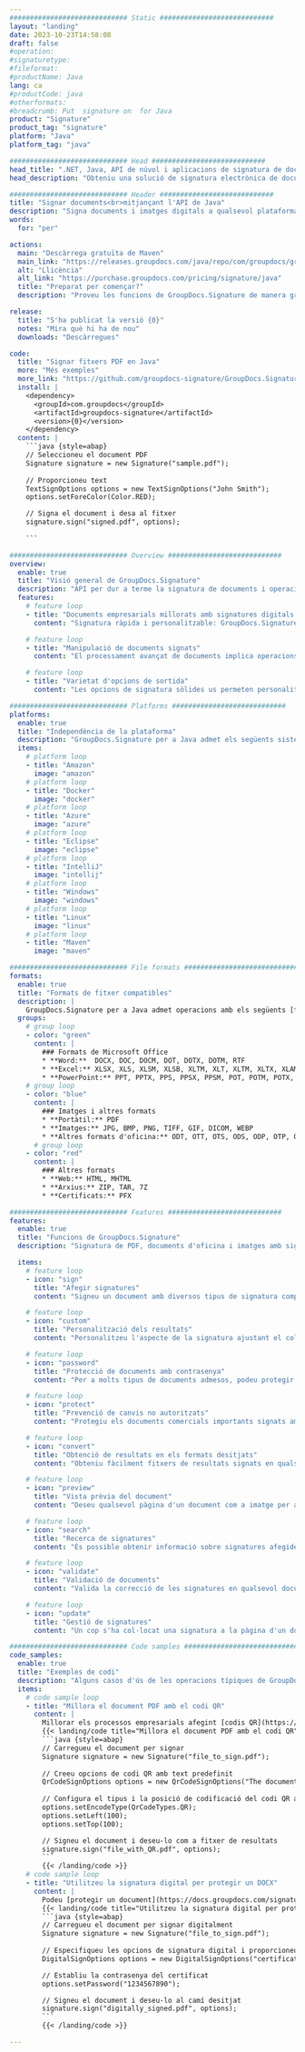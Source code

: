 ```yaml
---
############################# Static ############################
layout: "landing"
date: 2023-10-23T14:58:08
draft: false
#operation: 
#signaturetype: 
#fileformat: 
#productName: Java
lang: ca
#productCode: java
#otherformats: 
#breadcrumb: Put  signature on  for Java
product: "Signature"
product_tag: "signature"
platform: "Java"
platform_tag: "java"

############################# Head ############################
head_title: ".NET, Java, API de núvol i aplicacions de signatura de documents en línia"
head_description: "Obteniu una solució de signatura electrònica de documents tot en un per a aplicacions .NET, Java i basades en núvol. Signeu formats de document habituals en línia mitjançant la funció d'arrossegar i deixar anar"

############################# Header ############################
title: "Signar documents<br>mitjançant l'API de Java"
description: "Signa documents i imatges digitals a qualsevol plataforma utilitzant les nostres API flexibles i solucions basades en aplicacions per a programadors i usuaris finals."
words:
  for: "per"

actions:
  main: "Descàrrega gratuïta de Maven"
  main_link: "https://releases.groupdocs.com/java/repo/com/groupdocs/groupdocs-signature/"
  alt: "Llicència"
  alt_link: "https://purchase.groupdocs.com/pricing/signature/java"
  title: "Preparat per començar?"
  description: "Proveu les funcions de GroupDocs.Signature de manera gratuïta o sol·liciteu una llicència"

release:
  title: "S'ha publicat la versió {0}"
  notes: "Mira què hi ha de nou"
  downloads: "Descàrregues"

code:
  title: "Signar fitxers PDF en Java"
  more: "Més exemples"
  more_link: "https://github.com/groupdocs-signature/GroupDocs.Signature-for-Java"
  install: |
    <dependency>
      <groupId>com.groupdocs</groupId>
      <artifactId>groupdocs-signature</artifactId>
      <version>{0}</version>
    </dependency>
  content: |
    ```java {style=abap}  
    // Seleccioneu el document PDF
    Signature signature = new Signature("sample.pdf");
    
    // Proporcioneu text
    TextSignOptions options = new TextSignOptions("John Smith");
    options.setForeColor(Color.RED);

    // Signa el document i desa al fitxer
    signature.sign("signed.pdf", options);
    
    ```

############################# Overview ############################
overview:
  enable: true
  title: "Visió general de GroupDocs.Signature"
  description: "API per dur a terme la signatura de documents i operacions relacionades en aplicacions Java"
  features:
    # feature loop
    - title: "Documents empresarials millorats amb signatures digitals en Java"
      content: "Signatura ràpida i personalitzable: GroupDocs.Signature per a Java ofereix una àmplia gamma d'opcions de signatura digital per a PDF, imatges i documents d'Office. Podeu utilitzar text, codis de barres, codis QR, certificats digitals, imatges o metadades ocultes. El processament de documents és ràpid i eficient."

    # feature loop
    - title: "Manipulació de documents signats"
      content: "El processament avançat de documents implica operacions potents en documents signats mitjançant GroupDocs.Signature per a Java. Podeu cercar i validar signatures que s'han afegit als documents empresarials mitjançant diversos criteris útils. A més, podeu accedir a informació detallada sobre el document o obtenir imatges de vista prèvia de les seves pàgines."

    # feature loop
    - title: "Varietat d'opcions de sortida"
      content: "Les opcions de signatura sòlides us permeten personalitzar la sortida dels documents signats amb GroupDocs.Signature per a Java. Podeu col·locar amb precisió qualsevol signatura a qualsevol pàgina del document i configurar-ne l'aparença de diverses maneres. L'API de Java admet desar documents comercials signats en nombrosos formats compatibles i ofereix opcions per protegir-los amb contrasenyes."

############################# Platforms ############################
platforms:
  enable: true
  title: "Independència de la plataforma"
  description: "GroupDocs.Signature per a Java admet els següents sistemes operatius, marcs i gestors de paquets"
  items:
    # platform loop
    - title: "Amazon"
      image: "amazon"
    # platform loop
    - title: "Docker"
      image: "docker"
    # platform loop
    - title: "Azure"
      image: "azure"
    # platform loop
    - title: "Eclipse"
      image: "eclipse"
    # platform loop
    - title: "IntelliJ"
      image: "intellij"
    # platform loop
    - title: "Windows"
      image: "windows"
    # platform loop
    - title: "Linux"
      image: "linux"
    # platform loop
    - title: "Maven"
      image: "maven"

############################# File formats ############################
formats:
  enable: true
  title: "Formats de fitxer compatibles"
  description: |
    GroupDocs.Signature per a Java admet operacions amb els següents [formats de fitxer](https://docs.groupdocs.com/signature/java/supported-document-formats/).
  groups:
    # group loop
    - color: "green"
      content: |
        ### Formats de Microsoft Office
        * **Word:**  DOCX, DOC, DOCM, DOT, DOTX, DOTM, RTF
        * **Excel:** XLSX, XLS, XLSM, XLSB, XLTM, XLT, XLTM, XLTX, XLAM, SXC, SpreadsheetML
        * **PowerPoint:** PPT, PPTX, PPS, PPSX, PPSM, POT, POTM, POTX, PPTM
    # group loop
    - color: "blue"
      content: |
        ### Imatges i altres formats
        * **Portàtil:** PDF
        * **Imatges:** JPG, BMP, PNG, TIFF, GIF, DICOM, WEBP
        * **Altres formats d'oficina:** ODT, OTT, OTS, ODS, ODP, OTP, ODG
      # group loop
    - color: "red"
      content: |
        ### Altres formats
        * **Web:** HTML, MHTML
        * **Arxius:** ZIP, TAR, 7Z
        * **Certificats:** PFX

############################# Features ############################
features:
  enable: true
  title: "Funcions de GroupDocs.Signature"
  description: "Signatura de PDF, documents d'oficina i imatges amb signatures digitals"

  items:
    # feature loop
    - icon: "sign"
      title: "Afegir signatures"
      content: "Signeu un document amb diversos tipus de signatura compatibles col·locant una signatura digital precisament en qualsevol posició de qualsevol pàgina."

    # feature loop
    - icon: "custom"
      title: "Personalització dels resultats"
      content: "Personalitzeu l'aspecte de la signatura ajustant el color, el tipus de lletra, la vora, la rotació i altres funcions per aconseguir el resultat desitjat."

    # feature loop
    - icon: "password"
      title: "Protecció de documents amb contrasenya"
      content: "Per a molts tipus de documents admesos, podeu protegir el document signat amb una contrasenya."

    # feature loop
    - icon: "protect"
      title: "Prevenció de canvis no autoritzats"
      content: "Protegiu els documents comercials importants signats amb un certificat digital de modificacions no autoritzades."

    # feature loop
    - icon: "convert"
      title: "Obtenció de resultats en els formats desitjats"
      content: "Obteniu fàcilment fitxers de resultats signats en qualsevol format compatible. També podeu convertir documents de MS Word a PDF sense esforç."

    # feature loop
    - icon: "preview"
      title: "Vista prèvia del document"
      content: "Deseu qualsevol pàgina d'un document com a imatge per a un processament futur."

    # feature loop
    - icon: "search"
      title: "Recerca de signatures"
      content: "És possible obtenir informació sobre signatures afegides anteriorment en documents específics."

    # feature loop
    - icon: "validate"
      title: "Validació de documents"
      content: "Valida la correcció de les signatures en qualsevol document signat."

    # feature loop
    - icon: "update"
      title: "Gestió de signatures"
      content: "Un cop s'ha col·locat una signatura a la pàgina d'un document, es pot esborrar, moure o actualitzar segons sigui necessari."

############################# Code samples ############################
code_samples:
  enable: true
  title: "Exemples de codi"
  description: "Alguns casos d'ús de les operacions típiques de GroupDocs.Signature per a Java"
  items:
    # code sample loop
    - title: "Millora el document PDF amb el codi QR"
      content: |
        Millorar els processos empresarials afegint [codis QR](https://docs.groupdocs.com/signature/java/esign-document-with-qr-code-signature/) a pàgines específiques de documents PDF pot ser valuós. Hi ha un exemple de com afegir un codi QR amb GroupDocs.Signature per a Java.
        {{< landing/code title="Millora el document PDF amb el codi QR">}}
        ```java {style=abap}
        // Carregueu el document per signar
        Signature signature = new Signature("file_to_sign.pdf");
        
        // Creeu opcions de codi QR amb text predefinit
        QrCodeSignOptions options = new QrCodeSignOptions("The document is approved by John Smith");
        
        // Configura el tipus i la posició de codificació del codi QR a la pàgina
        options.setEncodeType(QrCodeTypes.QR);
        options.setLeft(100);
        options.setTop(100);

        // Signeu el document i deseu-lo com a fitxer de resultats
        signature.sign("file_with_QR.pdf", options);
        ```
        {{< /landing/code >}}
    # code sample loop
    - title: "Utilitzeu la signatura digital per protegir un DOCX"
      content: |
        Podeu [protegir un document](https://docs.groupdocs.com/signature/java/esign-document-with-digital-signature/) utilitzant signatures personals o corporatives emmagatzemades com a certificats digitals. Els documents assegurats amb certificat no es poden alterar sense invalidar la signatura.
        {{< landing/code title="Utilitzeu la signatura digital per protegir un DOCX">}}
        ```java {style=abap}   
        // Carregueu el document per signar digitalment
        Signature signature = new Signature("file_to_sign.pdf");
        
        // Especifiqueu les opcions de signatura digital i proporcioneu el camí al fitxer de certificat
        DigitalSignOptions options = new DigitalSignOptions("certificate.pfx");

        // Establiu la contrasenya del certificat
        options.setPassword("1234567890");

        // Signeu el document i deseu-lo al camí desitjat
        signature.sign("digitally_signed.pdf", options);
        ```
        {{< /landing/code >}}

---
```

